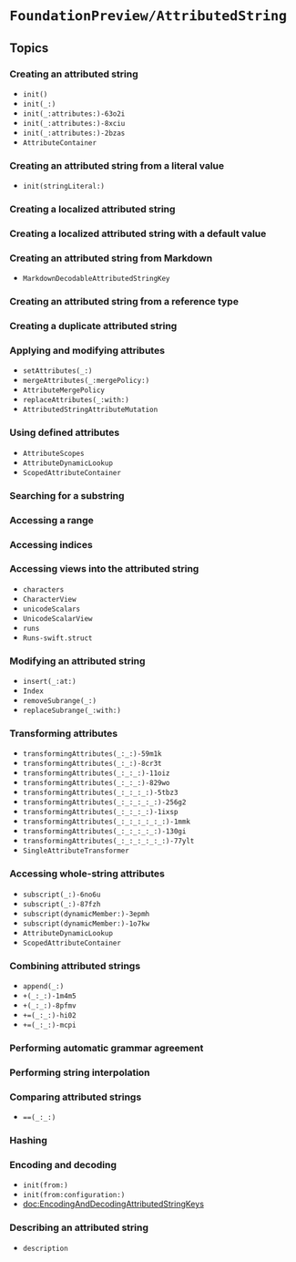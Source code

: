 # ``FoundationPreview/AttributedString``

## Topics

### Creating an attributed string

- ``init()``
- ``init(_:)``
- ``init(_:attributes:)-63o2i``
- ``init(_:attributes:)-8xciu``
- ``init(_:attributes:)-2bzas``
- ``AttributeContainer``

### Creating an attributed string from a literal value

- ``init(stringLiteral:)``

### Creating a localized attributed string

### Creating a localized attributed string with a default value

### Creating an attributed string from Markdown

- ``MarkdownDecodableAttributedStringKey``

### Creating an attributed string from a reference type

### Creating a duplicate attributed string

### Applying and modifying attributes

- ``setAttributes(_:)``
- ``mergeAttributes(_:mergePolicy:)``
- ``AttributeMergePolicy``
- ``replaceAttributes(_:with:)``
- ``AttributedStringAttributeMutation``

### Using defined attributes

- ``AttributeScopes``
- ``AttributeDynamicLookup``
- ``ScopedAttributeContainer``

### Searching for a substring

### Accessing a range

### Accessing indices

### Accessing views into the attributed string

- ``characters``
- ``CharacterView``
- ``unicodeScalars``
- ``UnicodeScalarView``
- ``runs``
- ``Runs-swift.struct``

### Modifying an attributed string

- ``insert(_:at:)``
- ``Index``
- ``removeSubrange(_:)``
- ``replaceSubrange(_:with:)``

### Transforming attributes

- ``transformingAttributes(_:_:)-59m1k``
- ``transformingAttributes(_:_:)-8cr3t``
- ``transformingAttributes(_:_:_:)-11oiz``
- ``transformingAttributes(_:_:_:)-829wo``
- ``transformingAttributes(_:_:_:_:)-5tbz3``
- ``transformingAttributes(_:_:_:_:_:)-256g2``
- ``transformingAttributes(_:_:_:_:)-1ixsp``
- ``transformingAttributes(_:_:_:_:_:_:)-1mmk``
- ``transformingAttributes(_:_:_:_:_:)-130gi``
- ``transformingAttributes(_:_:_:_:_:_:)-77ylt``
- ``SingleAttributeTransformer``

### Accessing whole-string attributes

- ``subscript(_:)-6no6u``
- ``subscript(_:)-87fzh``
- ``subscript(dynamicMember:)-3epmh``
- ``subscript(dynamicMember:)-1o7kw``
- ``AttributeDynamicLookup``
- ``ScopedAttributeContainer``

### Combining attributed strings

- ``append(_:)``
- ``+(_:_:)-1m4m5``
- ``+(_:_:)-8pfmv``
- ``+=(_:_:)-hi02``
- ``+=(_:_:)-mcpi``

### Performing automatic grammar agreement

### Performing string interpolation

### Comparing attributed strings

- ``==(_:_:)``

### Hashing

### Encoding and decoding

- ``init(from:)``
- ``init(from:configuration:)``
- <doc:EncodingAndDecodingAttributedStringKeys>


### Describing an attributed string

- ``description``




